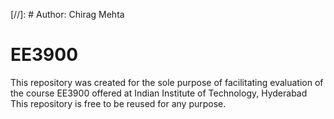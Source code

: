 [//]: # Author: Chirag Mehta
# EE3900
This repository was created for the sole purpose of facilitating evaluation of the course EE3900 offered at Indian Institute of Technology, Hyderabad     
This repository is free to be reused for any purpose.
